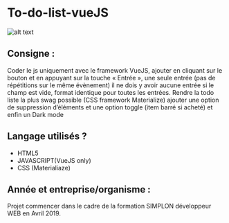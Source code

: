 # To-do-list-vueJS

![alt text](https://is2-ssl.mzstatic.com/image/thumb/Purple118/v4/4f/fc/cc/4ffccc03-23b4-4f02-81a5-b7f291d4e381/AppIcon-0-1x_U007emarketing-0-85-220-0-7.png/1200x630wa.png)

## Consigne :

Coder le js uniquement avec le framework VueJS, ajouter en cliquant sur le bouton et en appuyant sur la touche « Entrée », une seule entrée (pas de répétitions sur le même évènement) il ne dois y avoir aucune entrée si le champ est vide, format identique pour toutes les entrées. Rendre la todo liste la plus swag possible (CSS framework Materialize) ajouter une option de suppression d’éléments et une option toggle (item barré si acheté) et enfin un Dark mode

## Langage utilisés ?

* HTML5
* JAVASCRIPT(VueJS only)
* CSS (Materialiaze)

## Année et entreprise/organisme :

Projet commencer dans le cadre de la formation SIMPLON développeur WEB en Avril 2019.
